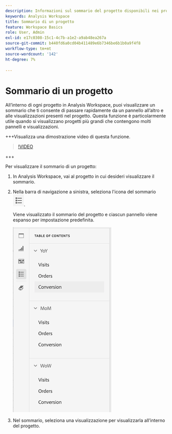 ```yaml
---
description: Informazioni sul sommario del progetto disponibili nei progetti
keywords: Analysis Workspace
title: Sommario di un progetto
feature: Workspace Basics
role: User, Admin
exl-id: e17c0308-15c1-4c7b-a1e2-a9ab48ea267a
source-git-commit: b440fd6a0cd04b411489e6b7346be6b1b0a9f4f8
workflow-type: tm+mt
source-wordcount: '142'
ht-degree: 7%

---
```


# Sommario di un progetto

All’interno di ogni progetto in Analysis Workspace, puoi visualizzare un sommario che ti consente di passare rapidamente da un pannello all’altro e alle visualizzazioni presenti nel progetto. Questa funzione è particolarmente utile quando si visualizzano progetti più grandi che contengono molti pannelli e visualizzazioni.

+++Visualizza una dimostrazione video di questa funzione.

>[!VIDEO](https://video.tv.adobe.com/v/26990/?learn=on)

+++

Per visualizzare il sommario di un progetto:

1. In Analysis Workspace, vai al progetto in cui desideri visualizzare il sommario.

1. Nella barra di navigazione a sinistra, seleziona l&#39;icona del sommario ![icona sommario](assets/toc-icon.png).

   Viene visualizzato il sommario del progetto e ciascun pannello viene espanso per impostazione predefinita.

   ![Sommario progetto espanso](assets/project-toc-expanded.png)

1. Nel sommario, seleziona una visualizzazione per visualizzarla all’interno del progetto.

